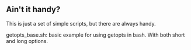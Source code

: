 Ain't it handy?
--------------

This is just a set of simple scripts, but there are always handy.

getopts_base.sh: basic example for using getopts in bash. With both short and long options.



